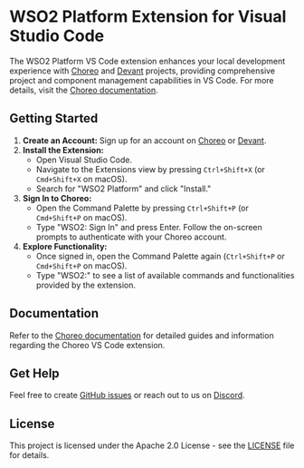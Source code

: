 # WSO2 Platform Extension for Visual Studio Code

The WSO2 Platform VS Code extension enhances your local development experience with [Choreo](https://wso2.com/choreo/) and [Devant](https://devant.wso2.com/) projects, providing comprehensive project and component management capabilities in VS Code. For more details, visit the [Choreo documentation](https://wso2.com/choreo/docs/).


## Getting Started

1.  **Create an Account:** Sign up for an account on [Choreo](https://console.choreo.dev/) or [Devant](https://devant.wso2.com/).
2.  **Install the Extension:**
    * Open Visual Studio Code.
    * Navigate to the Extensions view by pressing `Ctrl+Shift+X` (or `Cmd+Shift+X` on macOS).
    * Search for "WSO2 Platform" and click "Install."
3.  **Sign In to Choreo:**
    * Open the Command Palette by pressing `Ctrl+Shift+P` (or `Cmd+Shift+P` on macOS).
    * Type "WSO2: Sign In" and press Enter. Follow the on-screen prompts to authenticate with your Choreo account.
4.  **Explore Functionality:**
    * Once signed in, open the Command Palette again (`Ctrl+Shift+P` or `Cmd+Shift+P` on macOS).
    * Type "WSO2:" to see a list of available commands and functionalities provided by the extension.

## Documentation

Refer to the [Choreo documentation](https://wso2.com/choreo/docs/develop-components/develop-components-using-vs-code/) for detailed guides and information regarding the Choreo VS Code extension.

## Get Help

Feel free to create [GitHub issues](https://github.com/wso2/choreo-vscode/issues) or reach out to us on [Discord](https://discord.com/invite/wso2).

## License

This project is licensed under the Apache 2.0 License - see the [LICENSE](LICENSE) file for details.